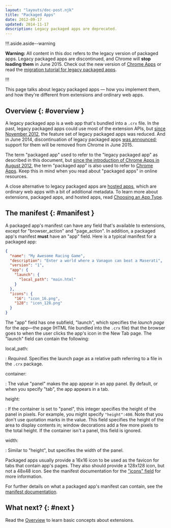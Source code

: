 ```yaml
---
layout: "layouts/doc-post.njk"
title: "Packaged Apps"
date: 2012-09-17
updated: 2014-11-17
description: Legacy packaged apps are deprecated.
---
```


!!!.aside.aside--warning

**Warning:** All content in this doc refers to the legacy version of packaged apps. Legacy packaged
apps are discontinued, and Chrome will **stop loading them** in June 2015. Check out the new version
of [Chrome Apps][1] or read the [migration tutorial for legacy packaged apps][2].

!!!

This page talks about legacy packaged apps — how you implement them, and how they're different from
extensions and ordinary web apps.

## Overview {: #overview }

A legacy packaged app is a web app that's bundled into a `.crx` file. In the past, legacy packaged
apps could use most of the extension APIs, but [since November 2012][3], the feature set of legacy
packaged apps was reduced. And in June 2014, discontinuation of legacy packaged apps [was
announced][4]; support for them will be removed from Chrome in June 2015.

The term "packaged app" used to refer to the "legacy packaged app" as described in this document,
but [since the introduction of Chrome Apps in August 2012][5], the term "packaged app" is also used
to refer to [Chrome Apps][6]. Keep this in mind when you read about "packaged apps" in online
resources.

A close alternative to legacy packaged apps are [hosted apps][7], which are ordinary web apps with a
bit of additional metadata. To learn more about extensions, packaged apps, and hosted apps, read
[Choosing an App Type][8].

## The manifest {: #manifest }

A packaged app's manifest can have any field that's available to extensions, except for
"browser_action" and "page_action". In addition, a packaged app's manifest **must** have an "app"
field. Here is a typical manifest for a packaged app:

```json
{
  "name": "My Awesome Racing Game",
  "description": "Enter a world where a Vanagon can beat a Maserati",
  "version": "1",
  "app": {
    "launch": {
      "local_path": "main.html"
    }
  },
  "icons": {
    "16": "icon_16.png",
    "128": "icon_128.png"
  }
}
```

The "app" field has one subfield, "launch", which specifies the _launch page_ for the app—the page
(HTML file bundled into the `.crx` file) that the browser goes to when the user clicks the app's
icon in the New Tab page. The "launch" field can contain the following:

local_path:

: _Required._ Specifies the launch page as a relative path referring to a file in the `.crx` package.

container:

: The value "panel" makes the app appear in an app panel. By default, or when you specify "tab", the
  app appears in a tab.

height:

: If the container is set to "panel", this integer specifies the height of the panel in pixels. For
  example, you might specify `"height":400`. Note that you don't use quotation marks in the value.
  This field specifies the height of the area to display contents in; window decorations add a few
  more pixels to the total height. If the container isn't a panel, this field is ignored.

width:

: Similar to "height", but specifies the width of the panel.

Packaged apps usually provide a 16x16 icon to be used as the favicon for tabs that contain app's
pages. They also should provide a 128x128 icon, but not a 48x48 icon. See the manifest documentation
for the ["icons" field][9] for more information.

For further details on what a packaged app's manifest can contain, see the [manifest
documentation][10].

## What next? {: #next }

Read the [Overview][11] to learn basic concepts about extensions.

[1]: /docs/apps/about_apps
[2]: /docs/webstore/migrating
[3]: https://blog.chromium.org/2012/11/restricting-extension-apis-in-legacy.html
[4]: https://blog.chromium.org/2014/06/migrate-your-legacy-packaged-apps-to.html
[5]: https://blog.chromium.org/2012/08/the-evolution-of-chrome-packaged-apps.html
[6]: /docs/apps/about_apps
[7]: https://developers.google.com/chrome/apps/docs/developers_guide
[8]: /docs/webstore/choosing
[9]: /docs/extensions/manifest/icons
[10]: /docs/extensions/manifest
[11]: /docs/extensions/overview
